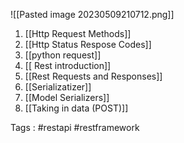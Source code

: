 ![[Pasted image 20230509210712.png]]

1. [[Http Request Methods]]
2. [[Http Status Respose Codes]]
3. [[python request]]
4. [[ Rest introduction]]
5. [[Rest Requests and Responses]]
6. [[Serializatizer]]
7. [[Model Serializers]]
8. [[Taking in data (POST)]]



Tags :
#restapi #restframework